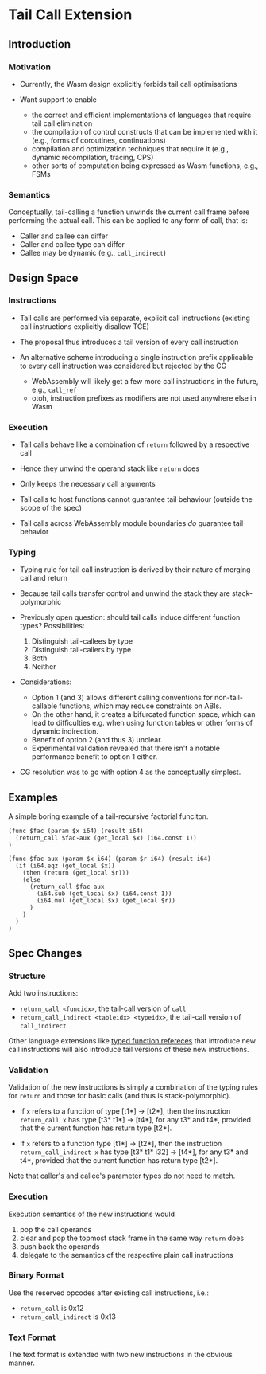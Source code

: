 # Tail Call Extension

## Introduction

### Motivation

* Currently, the Wasm design explicitly forbids tail call optimisations

* Want support to enable
  - the correct and efficient implementations of languages that require tail call elimination
  - the compilation of control constructs that can be implemented with it (e.g., forms of coroutines, continuations)
  - compilation and optimization techniques that require it (e.g., dynamic recompilation, tracing, CPS)
  - other sorts of computation being expressed as Wasm functions, e.g., FSMs


### Semantics

Conceptually, tail-calling a function unwinds the current call frame before performing the actual call.
This can be applied to any form of call, that is:

* Caller and callee can differ
* Caller and callee type can differ
* Callee may be dynamic (e.g., `call_indirect`)


## Design Space

### Instructions

* Tail calls are performed via separate, explicit call instructions (existing call instructions explicitly disallow TCE)

* The proposal thus introduces a tail version of every call instruction

* An alternative scheme introducing a single instruction prefix applicable to every call instruction was considered but rejected by the CG
  - WebAssembly will likely get a few more call instructions in the future, e.g., `call_ref`
  - otoh, instruction prefixes as modifiers are not used anywhere else in Wasm


### Execution

* Tail calls behave like a combination of `return` followed by a respective call

* Hence they unwind the operand stack like `return` does

* Only keeps the necessary call arguments

* Tail calls to host functions cannot guarantee tail behaviour (outside the scope of the spec)

* Tail calls across WebAssembly module boundaries *do* guarantee tail behavior


### Typing

* Typing rule for tail call instruction is derived by their nature of merging call and return

* Because tail calls transfer control and unwind the stack they are stack-polymorphic

* Previously open question: should tail calls induce different function types? Possibilities:
  1. Distinguish tail-callees by type
  2. Distinguish tail-callers by type
  3. Both
  4. Neither

* Considerations:
  - Option 1 (and 3) allows different calling conventions for non-tail-callable functions, which may reduce constraints on ABIs.
  - On the other hand, it creates a bifurcated function space, which can lead to difficulties e.g. when using function tables or other forms of dynamic indirection.
  - Benefit of option 2 (and thus 3) unclear.
  - Experimental validation revealed that there isn't a notable performance benefit to option 1 either.

* CG resolution was to go with option 4 as the conceptually simplest.


## Examples

A simple boring example of a tail-recursive factorial funciton.
```
(func $fac (param $x i64) (result i64)
  (return_call $fac-aux (get_local $x) (i64.const 1))
)

(func $fac-aux (param $x i64) (param $r i64) (result i64)
  (if (i64.eqz (get_local $x))
    (then (return (get_local $r)))
    (else
      (return_call $fac-aux
        (i64.sub (get_local $x) (i64.const 1))
        (i64.mul (get_local $x) (get_local $r))
      )
    )
  )
)

```


## Spec Changes

### Structure

Add two instructions:

* `return_call <funcidx>`, the tail-call version of `call`
* `return_call_indirect <tableidx> <typeidx>`, the tail-call version of `call_indirect`

Other language extensions like [typed function refereces](https://github.com/WebAssembly/function-references/blob/master/proposals/function-references/Overview.md) that introduce new call instructions will also introduce tail versions of these new instructions.


### Validation

Validation of the new instructions is simply a combination of the typing rules for `return` and those for basic calls (and thus is stack-polymorphic).

* If `x` refers to a function of type \[t1\*\] -> \[t2\*\],
  then the instruction `return_call x` has type \[t3\* t1\*\] -> \[t4\*\],
  for any t3\* and t4\*,
  provided that the current function has return type \[t2\*\].

* If `x` refers to a function type \[t1\*\] -> \[t2\*\],
  then the instruction `return_call_indirect x` has type \[t3\* t1\* i32\] -> \[t4\*\],
  for any t3\* and t4\*,
  provided that the current function has return type \[t2\*\].

Note that caller's and callee's parameter types do not need to match.


### Execution

Execution semantics of the new instructions would

1. pop the call operands
2. clear and pop the topmost stack frame in the same way `return` does
3. push back the operands
4. delegate to the semantics of the respective plain call instructions


### Binary Format

Use the reserved opcodes after existing call instructions, i.e.:

* `return_call` is 0x12
* `return_call_indirect` is 0x13


### Text Format

The text format is extended with two new instructions in the obvious manner.

